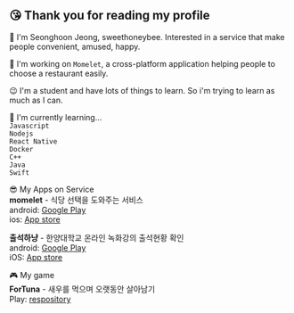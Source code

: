 ## 😘 Thank you for reading my profile

🌱 I'm Seonghoon Jeong, sweethoneybee. Interested in a service that make people convenient, amused, happy.  

🔭 I'm working on `Momelet`, a cross-platform application helping people to choose a restaurant easily.  

😉 I'm a student and have lots of things to learn. So i'm trying to learn as much as I can.  

🥳 I'm currently learning...  
`Javascript`  
`Nodejs`   
`React Native`  
`Docker`  
`C++`  
`Java`  
`Swift`

😎 My Apps on Service  
**momelet** - 식당 선택을 도와주는 서비스  
android: [Google Play](https://play.google.com/store/apps/details?id=com.recoder.momelet)  
ios: [App store](https://apps.apple.com/kr/app/momelet/id1534528860)  

**출석하냥** - 한양대학교 온라인 녹화강의 출석현황 확인    
android: [Google Play](https://play.google.com/store/apps/details?id=com.sweethoneybee.ChulseokHanyang)  
iOS: [App store](https://apps.apple.com/us/app/%EC%B6%9C%EC%84%9D%ED%95%98%EB%83%A5/id1540962786#?platform=iphone)

🎮 My game  
**ForTuna** - 새우를 먹으며 오랫동안 살아남기    
Play: [respository](https://github.com/sweethoneybee/gameprogramming_capston)  
<!--
**sweethoneybee/sweethoneybee** is a ✨ _special_ ✨ repository because its `README.md` (this file) appears on your GitHub profile.

Here are some ideas to get you started:

- 🔭 I’m currently working on ...
- 🌱 I’m currently learning ...
- 👯 I’m looking to collaborate on ...
- 🤔 I’m looking for help with ...
- 💬 Ask me about ...
- 📫 How to reach me: ...
- 😄 Pronouns: ...
- ⚡ Fun fact: ...
-->
